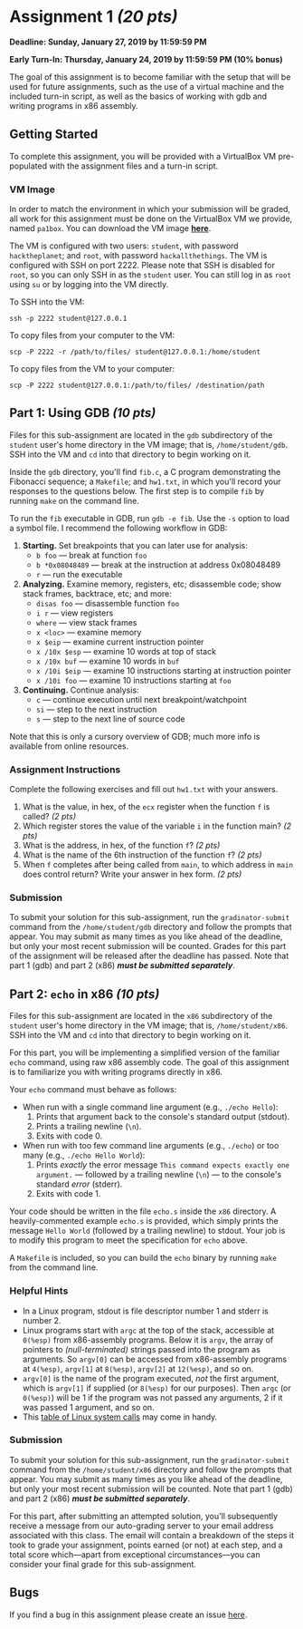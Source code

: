 # Assignment 1 *(20 pts)*

**Deadline: Sunday, January 27, 2019 by 11:59:59 PM**

**Early Turn-In: Thursday, January 24, 2019 by 11:59:59 PM (10% bonus)**

The goal of this assignment is to become familiar with the setup that will be used for future
assignments, such as the use of a virtual machine and the included turn-in script, as well as the
basics of working with gdb and writing programs in x86 assembly.

## Getting Started

To complete this assignment, you will be provided with a VirtualBox VM pre-populated with the
assignment files and a turn-in script.

### VM Image

In order to match the environment in which your submission will be graded, all work for this
assignment must be done on the VirtualBox VM we provide, named `pa1box`. You can download the VM
image [**here**](https://drive.google.com/uc?id=12lj49F4NzWrq2A482IVmcm43TbF6ygKl&export=download).

The VM is configured with two users: `student`, with password `hacktheplanet`; and `root`, with
password `hackallthethings`. The VM is configured with SSH on port 2222. Please note that SSH is
disabled for `root`, so you can only SSH in as the `student` user. You can still log in as `root`
using `su` or by logging into the VM directly.

To SSH into the VM:

```
ssh -p 2222 student@127.0.0.1
```

To copy files from your computer to the VM:

```
scp -P 2222 -r /path/to/files/ student@127.0.0.1:/home/student
```

To copy files from the VM to your computer:

```
scp -P 2222 student@127.0.0.1:/path/to/files/ /destination/path
```

## Part 1: Using GDB *(10 pts)*

Files for this sub-assignment are located in the `gdb` subdirectory of the `student` user's home
directory in the VM image; that is, `/home/student/gdb`. SSH into the VM and `cd` into that
directory to begin working on it.

Inside the `gdb` directory, you'll find `fib.c`, a C program demonstrating the Fibonacci sequence;
a `Makefile`; and `hw1.txt`, in which you'll record your responses to the questions below. The
first step is to compile `fib` by running `make` on the command line.

To run the `fib` executable in GDB, run `gdb -e fib`. Use the `-s` option to load a symbol file. I
recommend the following workflow in GDB:

1. **Starting.** Set breakpoints that you can later use for analysis:
    - `b foo` &mdash; break at function `foo`
    - `b *0x08048489` &mdash; break at the instruction at address 0x08048489
    - `r` &mdash; run the executable
2. **Analyzing.** Examine memory, registers, etc; disassemble code; show stack frames, backtrace,
   etc; and more:
    - `disas foo` &mdash; disassemble function `foo`
    - `i r` &mdash; view registers
    - `where` &mdash; view stack frames
    - `x <loc>` &mdash; examine memory
    - `x $eip` &mdash; examine current instruction pointer
    - `x /10x $esp` &mdash; examine 10 words at top of stack
    - `x /10x buf` &mdash; examine 10 words in `buf`
    - `x /10i $eip` &mdash; examine 10 instructions starting at instruction pointer
    - `x /10i foo` &mdash; examine 10 instructions starting at `foo`
3. **Continuing.** Continue analysis:
    - `c` &mdash; continue execution until next breakpoint/watchpoint
    - `si` &mdash; step to the next instruction
    - `s` &mdash; step to the next line of source code

Note that this is only a cursory overview of GDB; much more info is available from online
resources.

### Assignment Instructions

Complete the following exercises and fill out `hw1.txt` with your answers.

1. What is the value, in hex, of the `ecx` register when the function `f` is called? *(2 pts)*
2. Which register stores the value of the variable `i` in the function main? *(2 pts)*
3. What is the address, in hex, of the function `f`? *(2 pts)*
4. What is the name of the 6th instruction of the function `f`? *(2 pts)*
5. When `f` completes after being called from `main`, to which address in `main` does control
   return? Write your answer in hex form. *(2 pts)*

### Submission

To submit your solution for this sub-assignment, run the `gradinator-submit` command from the
`/home/student/gdb` directory and follow the prompts that appear. You may submit as many times as
you like ahead of the deadline, but only your most recent submission will be counted. Grades for
this part of the assignment will be released after the deadline has passed. Note that part 1 (gdb)
and part 2 (x86) ***must be submitted separately***.

## Part 2: `echo` in x86 *(10 pts)*

Files for this sub-assignment are located in the `x86` subdirectory of the `student` user's home
directory in the VM image; that is, `/home/student/x86`. SSH into the VM and `cd` into that
directory to begin working on it.

For this part, you will be implementing a simplified version of the familiar `echo` command, using
raw x86 assembly code. The goal of this assignment is to familiarize you with writing programs
directly in x86.

Your `echo` command must behave as follows:

- When run with a single command line argument (e.g., `./echo Hello`):
    1. Prints that argument back to the console's standard output (stdout).
    2. Prints a trailing newline (`\n`).
    3. Exits with code 0.
- When run with too few command line arguments (e.g., `./echo`) or too many (e.g., `./echo Hello
  World`):
    1. Prints *exactly* the error message `This command expects exactly one argument.` &mdash;
       followed by a trailing newline (`\n`) &mdash; to the console's standard *error* (stderr).
    2. Exits with code 1.

Your code should be written in the file `echo.s` inside the `x86` directory. A heavily-commented
example `echo.s` is provided, which simply prints the message `Hello World` (followed by a trailing
newline) to stdout. Your job is to modify this program to meet the specification for `echo` above.

A `Makefile` is included, so you can build the `echo` binary by running `make` from the command line.

### Helpful Hints

- In a Linux program, stdout is file descriptor number 1 and stderr is number 2.
- Linux programs start with `argc` at the top of the stack, accessible at `0(%esp)` from
  x86-assembly programs. Below it is `argv`, the array of pointers to *(null-terminated)* strings
  passed into the program as arguments. So `argv[0]` can be accessed from x86-assembly programs at
  `4(%esp)`, `argv[1]` at `8(%esp)`, `argv[2]` at `12(%esp)`, and so on.
- `argv[0]` is the name of the program executed, *not* the first argument, which is `argv[1]` if
  supplied (or `8(%esp)` for our purposes). Then `argc` (or `0(%esp)`) will be 1 if the program was
  not passed any arguments, 2 if it was passed 1 argument, and so on.
- This [table of Linux system calls](https://syscalls.kernelgrok.com/) may come in handy.

### Submission

To submit your solution for this sub-assignment, run the `gradinator-submit` command from the
`/home/student/x86` directory and follow the prompts that appear. You may submit as many times as
you like ahead of the deadline, but only your most recent submission will be counted. Note that
part 1 (gdb) and part 2 (x86) ***must be submitted separately***.

For this part, after submitting an attempted solution, you'll subsequently receive a message from
our auto-grading server to your email address associated with this class. The email will contain a
breakdown of the steps it took to grade your assignment, points earned (or not) at each step, and a
total score which&mdash;apart from exceptional circumstances&mdash;you can consider your final
grade for this sub-assignment.

## Bugs

If you find a bug in this assignment please create an issue
[here](https://github.com/PLSysSec/cse127-winter19/issues).
